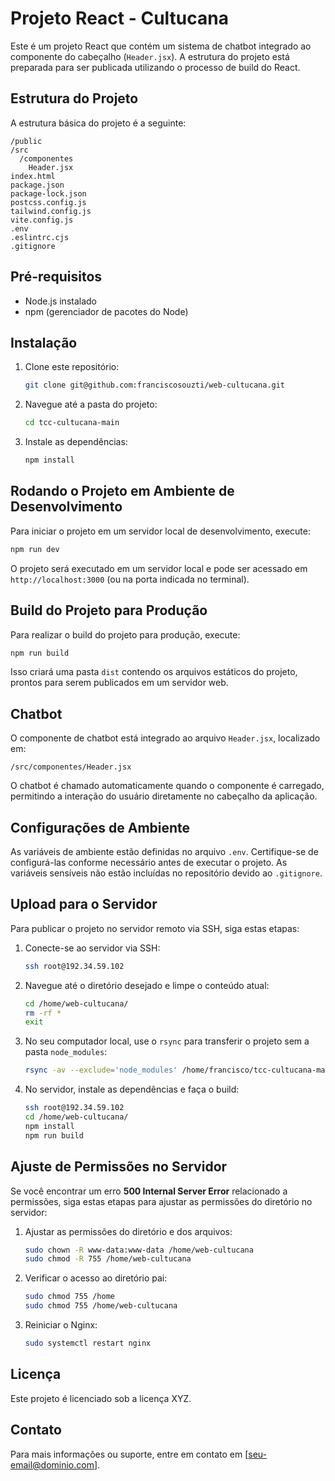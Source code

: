 
# Projeto React - Cultucana

Este é um projeto React que contém um sistema de chatbot integrado ao componente do cabeçalho (`Header.jsx`). A estrutura do projeto está preparada para ser publicada utilizando o processo de build do React.

## Estrutura do Projeto

A estrutura básica do projeto é a seguinte:

```
/public
/src
  /componentes
    Header.jsx
index.html
package.json
package-lock.json
postcss.config.js
tailwind.config.js
vite.config.js
.env
.eslintrc.cjs
.gitignore
```

## Pré-requisitos

- Node.js instalado
- npm (gerenciador de pacotes do Node)

## Instalação

1. Clone este repositório:
   ```bash
   git clone git@github.com:franciscosouzti/web-cultucana.git
   ```
   
2. Navegue até a pasta do projeto:
   ```bash
   cd tcc-cultucana-main
   ```

3. Instale as dependências:
   ```bash
   npm install
   ```

## Rodando o Projeto em Ambiente de Desenvolvimento

Para iniciar o projeto em um servidor local de desenvolvimento, execute:

```bash
npm run dev
```

O projeto será executado em um servidor local e pode ser acessado em `http://localhost:3000` (ou na porta indicada no terminal).

## Build do Projeto para Produção

Para realizar o build do projeto para produção, execute:

```bash
npm run build
```

Isso criará uma pasta `dist` contendo os arquivos estáticos do projeto, prontos para serem publicados em um servidor web.

## Chatbot

O componente de chatbot está integrado ao arquivo `Header.jsx`, localizado em:

```
/src/componentes/Header.jsx
```

O chatbot é chamado automaticamente quando o componente é carregado, permitindo a interação do usuário diretamente no cabeçalho da aplicação.

## Configurações de Ambiente

As variáveis de ambiente estão definidas no arquivo `.env`. Certifique-se de configurá-las conforme necessário antes de executar o projeto. As variáveis sensíveis não estão incluídas no repositório devido ao `.gitignore`.

## Upload para o Servidor

Para publicar o projeto no servidor remoto via SSH, siga estas etapas:

1. Conecte-se ao servidor via SSH:
   ```bash
   ssh root@192.34.59.102
   ```
   
2. Navegue até o diretório desejado e limpe o conteúdo atual:
   ```bash
   cd /home/web-cultucana/
   rm -rf *
   exit
   ```
   
3. No seu computador local, use o `rsync` para transferir o projeto sem a pasta `node_modules`:
   ```bash
   rsync -av --exclude='node_modules' /home/francisco/tcc-cultucana-main/ root@192.34.59.102:/home/web-cultucana/
   ```
   
4. No servidor, instale as dependências e faça o build:
   ```bash
   ssh root@192.34.59.102
   cd /home/web-cultucana/
   npm install
   npm run build
   ```

## Ajuste de Permissões no Servidor

Se você encontrar um erro **500 Internal Server Error** relacionado a permissões, siga estas etapas para ajustar as permissões do diretório no servidor:

1. Ajustar as permissões do diretório e dos arquivos:
   ```bash
   sudo chown -R www-data:www-data /home/web-cultucana
   sudo chmod -R 755 /home/web-cultucana
   ```
   
2. Verificar o acesso ao diretório pai:
   ```bash
   sudo chmod 755 /home
   sudo chmod 755 /home/web-cultucana
   ```

3. Reiniciar o Nginx:
   ```bash
   sudo systemctl restart nginx
   ```

## Licença

Este projeto é licenciado sob a licença XYZ.

## Contato

Para mais informações ou suporte, entre em contato em [seu-email@dominio.com].
